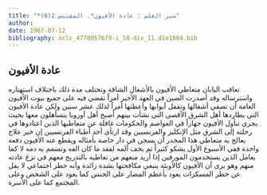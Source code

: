 ```yaml
---
title: "*سير العلم : عادة الأفيون*. المقتبس 2(6)"
author: 
date: 1907-07-12
bibliography: oclc_4770057679-i_18-div_11.d1e1804.bib
---
```




##  عادة الأفيون 


 تعاقب اليابان متعاطي الأفيون بالأشغال الشاقة وتختلف مدة ذلك باختلاف استهتاره واسترساله وقد أصدرت الصين في العهد الأخير أمراً تقضي فيه على جميع بيوت الأفيون العامة أن تصفي أشغالها وتقفل أبوابها وأعطتها أمراً لذلك  عشر  سنين ولكن عادة الأفيون التي يطاردها أهل الشرق الأقصى التي نشأت بينهم أصبح أهل أوروبا يتسأهلون معها   بحيث يجري تنأول الأفيون جهاراً في العواصم والحكومات غافلة عن متعاطيها الذين اعتادوها في رحلته إلى الشرق مثل الإنكليز والفرنسيين وقد ارتأى  أحد  أطباء الفرنسيين إن خير علاج يعالج به متعاطي هذا المخدر أن يسجن في دار خاصة بأمثاله ويقطع عنه الأفيون دفعة   واحدة ففي الأسبوع الأول يشكو كثيراً ثم يخف ألمه لفقد ما كان الفه وتسمم به دمه لا كما يعامل الذين يستخدمون المورفين إذا أريد منعهم من تعاطيه بالتدريج معهم في نزع عادته منهم وهو يرى أن الأفيون كالأوبئة ينبغي مكافحتها بشدة زائدة وأنه خطر اجتماعي لا يقل عن خطر المسكرات يعود بأعظم المضار على الجنس كما يعود على الشخص وعلى المجتمع كما على الأسرة. 
